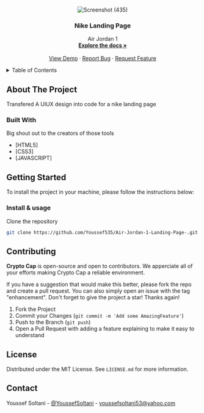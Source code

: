 <div id="top"></div>

<!-- PROJECT LOGO -->
<br />
<div align="center">

 ![Screenshot (435)](https://user-images.githubusercontent.com/82522735/205512434-8edfbaa9-c5db-478f-b34a-703adb825134.png)


  <h3 align="center">Nike Landing Page</h3>

  <p align="center">
    Air Jordan 1
    <br />
    <a href="https://github.com/Youssef535/Air-Jordan-1-Landing-Page-"><strong>Explore the docs »</strong></a>
    <br />
    <br />
    <a href="">View Demo</a>
    ·
    <a href='https://github.com/Youssef535/Air-Jordan-1-Landing-Page-/issues'>Report Bug</a>
    ·
    <a href="https://github.com/Youssef535/Air-Jordan-1-Landing-Page-/pulls">Request Feature</a>
  </p>
</div>

<!-- TABLE OF CONTENTS -->
<details>
  <summary>Table of Contents</summary>
  <ol>
    <li>
      <a href="#about-the-project">About The Project</a>
      <ul>
        <li><a href="#built-with">Built With</a></li>
      </ul>
    </li>
    <li>
      <a href="#structure">Structure</a>
    </li>
    <li>
      <a href="#getting-started">Getting Started</a>
      <ul>
        <li><a href="#installation">Installation & usage</a></li>
      </ul>
    </li>
    <li><a href="#contributing">Contributing</a></li>
    <li><a href="#license">License</a></li>
    <li><a href="#contact">Contact</a></li>
  </ol>
</details>

<!-- ABOUT THE PROJECT -->
## About The Project
Transfered A UIUX design into code for a nike landing page

### Built With

Big shout out to the creators of those tools

* [HTML5]
* [CSS3]
* [JAVASCRIPT]

<!-- GETTING STARTED -->
## Getting Started

To install the project in your machine, please follow the instructions below:

### Install & usage

Clone the repository
  ```sh
  git clone https://github.com/Youssef535/Air-Jordan-1-Landing-Page-.git
  ```
  
<!-- CONTRIBUTING -->
## Contributing

**Crypto Cap** is open-source and open to contributors. We apperciate all of your efforts making Crypto Cap a reliable environment.

If you have a suggestion that would make this better, please fork the repo and create a pull request. You can also simply open an issue with the tag "enhancement".
Don't forget to give the project a star! Thanks again!

1. Fork the Project
3. Commit your Changes (`git commit -m 'Add some AmazingFeature'`)
4. Push to the Branch (`git push`)
5. Open a Pull Request with adding a feature explaining to make it easy to understand

<!-- LICENSE -->
## License

Distributed under the MIT License. See `LICENSE.md` for more information.

<!-- CONTACT -->
## Contact

Youssef Soltani - [@YoussefSoltani](https://twitter.com/Youssef60459694) - youssefsoltani53@yahoo.com



